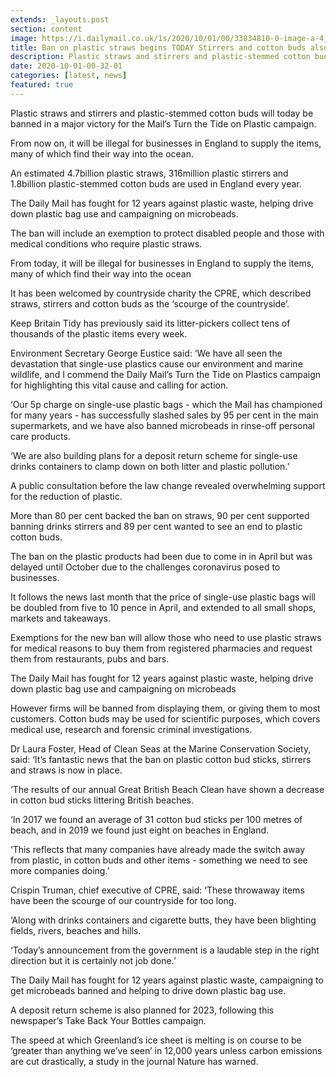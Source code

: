 ```yaml
---
extends: _layouts.post
section: content
image: https://i.dailymail.co.uk/1s/2020/10/01/00/33834810-0-image-a-4_1601508039542.jpg 
title: Ban on plastic straws begins TODAY Stirrers and cotton buds also outlawed 
description: Plastic straws and stirrers and plastic-stemmed cotton buds will be banned in the UK from today in a major victory for the Mails Turn the Tide on Plastic campaign. 
date: 2020-10-01-00-32-01 
categories: [latest, news] 
featured: true 
--- 
```

Plastic straws and stirrers and plastic-stemmed cotton buds will today be banned in a major victory for the Mail’s Turn the Tide on Plastic campaign.

From now on, it will be illegal for businesses in England to supply the items, many of which find their way into the ocean.

An estimated 4.7billion plastic straws, 316million plastic stirrers and 1.8billion plastic-stemmed cotton buds are used in England every year. 

The Daily Mail has fought for 12 years against plastic waste, helping drive down plastic bag use and campaigning on microbeads. 

The ban will include an exemption to protect disabled people and those with medical conditions who require plastic straws.

From today, it will be illegal for businesses in England to supply the items, many of which find their way into the ocean

It has been welcomed by countryside charity the CPRE, which described straws, stirrers and cotton buds as the ‘scourge of the countryside’.

Keep Britain Tidy has previously said its litter-pickers collect tens of thousands of the plastic items every week.

Environment Secretary George Eustice said: ‘We have all seen the devastation that single-use plastics cause our environment and marine wildlife, and I commend the Daily Mail’s Turn the Tide on Plastics campaign for highlighting this vital cause and calling for action.

‘Our 5p charge on single-use plastic bags - which the Mail has championed for many years - has successfully slashed sales by 95 per cent in the main supermarkets, and we have also banned microbeads in rinse-off personal care products.

‘We are also building plans for a deposit return scheme for single-use drinks containers to clamp down on both litter and plastic pollution.’

A public consultation before the law change revealed overwhelming support for the reduction of plastic.

More than 80 per cent backed the ban on straws, 90 per cent supported banning drinks stirrers and 89 per cent wanted to see an end to plastic cotton buds.

The ban on the plastic products had been due to come in in April but was delayed until October due to the challenges coronavirus posed to businesses.

It follows the news last month that the price of single-use plastic bags will be doubled from five to 10 pence in April, and extended to all small shops, markets and takeaways.

Exemptions for the new ban will allow those who need to use plastic straws for medical reasons to buy them from registered pharmacies and request them from restaurants, pubs and bars.

The Daily Mail has fought for 12 years against plastic waste, helping drive down plastic bag use and campaigning on microbeads

However firms will be banned from displaying them, or giving them to most customers. Cotton buds may be used for scientific purposes, which covers medical use, research and forensic criminal investigations.

Dr Laura Foster, Head of Clean Seas at the Marine Conservation Society, said: ‘It’s fantastic news that the ban on plastic cotton bud sticks, stirrers and straws is now in place.

‘The results of our annual Great British Beach Clean have shown a decrease in cotton bud sticks littering British beaches.

‘In 2017 we found an average of 31 cotton bud sticks per 100 metres of beach, and in 2019 we found just eight on beaches in England.

‘This reflects that many companies have already made the switch away from plastic, in cotton buds and other items - something we need to see more companies doing.’

Crispin Truman, chief executive of CPRE, said: ‘These throwaway items have been the scourge of our countryside for too long.

‘Along with drinks containers and cigarette butts, they have been blighting fields, rivers, beaches and hills.

‘Today’s announcement from the government is a laudable step in the right direction but it is certainly not job done.’

The Daily Mail has fought for 12 years against plastic waste, campaigning to get microbeads banned and helping to drive down plastic bag use.

A deposit return scheme is also planned for 2023, following this newspaper’s Take Back Your Bottles campaign. 

The speed at which Greenland’s ice sheet is melting is on course to be ‘greater than anything we’ve seen’ in 12,000 years unless carbon emissions are cut drastically, a study in the journal Nature has warned. 

